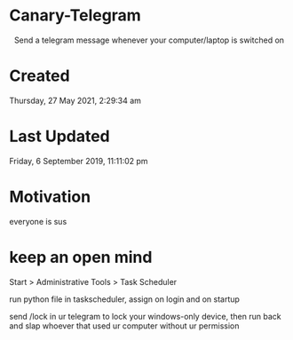 # Canary-Telegram

<p align="center">
   Send a telegram message whenever your computer/laptop is switched on
</p>


# Created
‎Thursday, ‎27 ‎May ‎2021, ‏‎2:29:34 am
# Last Updated
Friday, ‎6 ‎September ‎2019, ‏‎11:11:02 pm


# Motivation

everyone is sus

# keep an open mind

Start > Administrative Tools > Task Scheduler

run python file in taskscheduler, assign on login and on startup

send /lock in ur telegram to lock your windows-only device, then run back and slap whoever that used ur computer without ur permission
